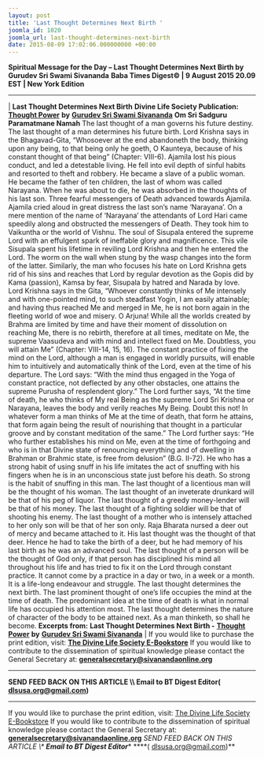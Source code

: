 ```yaml
---
layout: post
title: 'Last Thought Determines Next Birth '
joomla_id: 1020
joomla_url: last-thought-determines-next-birth
date: 2015-08-09 17:02:06.000000000 +00:00
---
```

**Spiritual Message for the Day – Last Thought Determines Next Birth by Gurudev Sri Swami Sivananda**
 **Baba Times Digest© | 9 August 2015 20.09 EST | New York Edition**
* * *
| 
**Last Thought Determines Next Birth**
**Divine Life Society Publication:** [**Thought Power**](http://www.dlshq.org/download/thought_power.htm#_VPID_120) **by** [**Gurudev Sri Swami Sivananda**](http://www.dlshq.org/saints/siva.htm)
**Om Sri Sadguru Paramatmane Namah**
The last thought of a man governs his future destiny. The last thought of a man determines his future birth. Lord Krishna says in the Bhagavad-Gita, “Whosoever at the end abandoneth the body, thinking upon any being, to that being only he goeth, O Kaunteya, because of his constant thought of that being” (Chapter: VIII-6).
Ajamila lost his pious conduct, and led a detestable living. He fell into evil depth of sinful habits and resorted to theft and robbery. He became a slave of a public woman. He became the father of ten children, the last of whom was called Narayana.
When he was about to die, he was absorbed in the thoughts of his last son. Three fearful messengers of Death advanced towards Ajamila. Ajamila cried aloud in great distress the last son’s name ‘Narayana’.
On a mere mention of the name of ‘Narayana’ the attendants of Lord Hari came speedily along and obstructed the messengers of Death. They took him to Vaikuntha or the world of Vishnu.
The soul of Sisupala entered the supreme Lord with an effulgent spark of ineffable glory and magnificence. This vile Sisupala spent his lifetime in reviling Lord Krishna and then he entered the Lord.
The worm on the wall when stung by the wasp changes into the form of the latter. Similarly, the man who focuses his hate on Lord Krishna gets rid of his sins and reaches that Lord by regular devotion as the Gopis did by Kama (passion), Kamsa by fear, Sisupala by hatred and Narada by love.
Lord Krishna says in the Gita, “Whoever constantly thinks of Me intensely and with one-pointed mind, to such steadfast Yogin, I am easily attainable; and having thus reached Me and merged in Me, he is not born again in the fleeting world of woe and misery. O Arjuna! While all the worlds created by Brahma are limited by time and have their moment of dissolution on reaching Me, there is no rebirth, therefore at all times, meditate on Me, the supreme Vaasudeva and with mind and intellect fixed on Me. Doubtless, you will attain Me” (Chapter: VIII-14, 15, 16).
The constant practice of fixing the mind on the Lord, although a man is engaged in worldly pursuits, will enable him to intuitively and automatically think of the Lord, even at the time of his departure. The Lord says: “With the mind thus engaged in the Yoga of constant practice, not deflected by any other obstacles, one attains the supreme Purusha of resplendent glory.”
The Lord further says, “At the time of death, he who thinks of My real Being as the supreme Lord Sri Krishna or Narayana, leaves the body and verily reaches My Being. Doubt this not! In whatever form a man thinks of Me at the time of death, that form he attains, that form again being the result of nourishing that thought in a particular groove and by constant meditation of the same.”
The Lord further says: “He who further establishes his mind on Me, even at the time of forthgoing and who is in that Divine state of renouncing everything and of dwelling in Brahman or Brahmic state, is free from delusion” (B.G. II-72).
He who has a strong habit of using snuff in his life imitates the act of snuffing with his fingers when he is in an unconscious state just before his death. So strong is the habit of snuffing in this man.
The last thought of a licentious man will be the thought of his woman. The last thought of an inveterate drunkard will be that of his peg of liquor. The last thought of a greedy money-lender will be that of his money. The last thought of a fighting soldier will be that of shooting his enemy. The last thought of a mother who is intensely attached to her only son will be that of her son only.
Raja Bharata nursed a deer out of mercy and became attached to it. His last thought was the thought of that deer. Hence he had to take the birth of a deer, but he had memory of his last birth as he was an advanced soul.
The last thought of a person will be the thought of God only, if that person has disciplined his mind all throughout his life and has tried to fix it on the Lord through constant practice. It cannot come by a practice in a day or two, in a week or a month. It is a life-long endeavour and struggle.
The last thought determines the next birth. The last prominent thought of one’s life occupies the mind at the time of death. The predominant idea at the time of death is what in normal life has occupied his attention most. The last thought determines the nature of character of the body to be attained next. As a man thinketh, so shall he become.
**Excerpts from:**  **Last Thought Determines Next Birth -** [**Thought Power**](http://www.dlshq.org/download/thought_power.htm#_VPID_120) **by** [**Gurudev Sri Swami Sivananda**](http://www.dlshq.org/saints/siva.htm)
 |
If you would like to purchase the print edition, visit: **[The Divine Life Society E-Bookstore](http://www.dlshq.org/download/download.htm)**
If you would like to contribute to the dissemination of spiritual knowledge please contact the General Secretary at: [](mailto:%20%3Cscript%20type=%27text/javascript%27%3E%20%3C%21--%20var%20prefix%20=%20%27ma%27%20+%20%27il%27%20+%20%27to%27;%20var%20path%20=%20%27hr%27%20+%20%27ef%27%20+%20%27=%27;%20var%20addy57016%20=%20%27generalsecretary%27%20+%20%27@%27;%20addy57016%20=%20addy57016%20+%20%27sivanandaonline%27%20+%20%27.%27%20+%20%27org%27;%20document.write%28%27%3Ca%20%27%20+%20path%20+%20%27%5C%27%27%20+%20prefix%20+%20%27:%27%20+%20addy57016%20+%20%27%5C%27%3E%27%29;%20document.write%28addy57016%29;%20document.write%28%27%3C%5C/a%3E%27%29;%20//--%3E%5Cn%20%3C/script%3E%3Cscript%20type=%27text/javascript%27%3E%20%3C%21--%20document.write%28%27%3Cspan%20style=%5C%27display:%20none;%5C%27%3E%27%29;%20//--%3E%20%3C/script%3EThis%20email%20address%20is%20being%20protected%20from%20spambots.%20You%20need%20JavaScript%20enabled%20to%20view%20it.%20%3Cscript%20type=%27text/javascript%27%3E%20%3C%21--%20document.write%28%27%3C/%27%29;%20document.write%28%27span%3E%27%29;%20//--%3E%20%3C/script%3E?subject=Contribution%20to%20Dissemination%20of%20Spiritual%20Knowledge) **generalsecretary@sivanandaonline.org**
****
**SEND FEED BACK ON THIS ARTICLE \\\ Email to BT Digest Editor[](mailto:%20%3Cscript%20type=%27text/javascript%27%3E%20%3C%21--%20var%20prefix%20=%20%27ma%27%20+%20%27il%27%20+%20%27to%27;%20var%20path%20=%20%27hr%27%20+%20%27ef%27%20+%20%27=%27;%20var%20addy72654%20=%20%27dlsusa.org%27%20+%20%27@%27;%20addy72654%20=%20addy72654%20+%20%27gmail%27%20+%20%27.%27%20+%20%27com%27;%20document.write%28%27%3Ca%20%27%20+%20path%20+%20%27%5C%27%27%20+%20prefix%20+%20%27:%27%20+%20addy72654%20+%20%27%5C%27%3E%27%29;%20document.write%28addy72654%29;%20document.write%28%27%3C%5C/a%3E%27%29;%20//--%3E%5Cn%20%3C/script%3E%3Cscript%20type=%27text/javascript%27%3E%20%3C%21--%20document.write%28%27%3Cspan%20style=%5C%27display:%20none;%5C%27%3E%27%29;%20//--%3E%20%3C/script%3EThis%20email%20address%20is%20being%20protected%20from%20spambots.%20You%20need%20JavaScript%20enabled%20to%20view%20it.%20%3Cscript%20type=%27text/javascript%27%3E%20%3C%21--%20document.write%28%27%3C/%27%29;%20document.write%28%27span%3E%27%29;%20//--%3E%20%3C/script%3E?subject=DLS%20Posts)( [dlsusa.org@gmail.com](mailto:dlsusa.org@gmail.com))**
* * *
  
If you would like to purchase the print edition, visit: [The Divine Life Society E-Bookstore](http://www.dlshq.org/download/download.htm)
If you would like to contribute to the dissemination of spiritual knowledge please contact the General Secretary at: **[generalsecretary@sivanandaonline.org](mailto:generalsecretary@sivanandaonline.org)**
**SEND FEED BACK ON THIS ARTICLE \\\**  **Email to BT Digest Editor**** [](mailto:%20%3Cscript%20type=%27text/javascript%27%3E%20%3C%21--%20var%20prefix%20=%20%27ma%27%20+%20%27il%27%20+%20%27to%27;%20var%20path%20=%20%27hr%27%20+%20%27ef%27%20+%20%27=%27;%20var%20addy72654%20=%20%27dlsusa.org%27%20+%20%27@%27;%20addy72654%20=%20addy72654%20+%20%27gmail%27%20+%20%27.%27%20+%20%27com%27;%20document.write%28%27%3Ca%20%27%20+%20path%20+%20%27%5C%27%27%20+%20prefix%20+%20%27:%27%20+%20addy72654%20+%20%27%5C%27%3E%27%29;%20document.write%28addy72654%29;%20document.write%28%27%3C%5C/a%3E%27%29;%20//--%3E%5Cn%20%3C/script%3E%3Cscript%20type=%27text/javascript%27%3E%20%3C%21--%20document.write%28%27%3Cspan%20style=%5C%27display:%20none;%5C%27%3E%27%29;%20//--%3E%20%3C/script%3EThis%20email%20address%20is%20being%20protected%20from%20spambots.%20You%20need%20JavaScript%20enabled%20to%20view%20it.%20%3Cscript%20type=%27text/javascript%27%3E%20%3C%21--%20document.write%28%27%3C/%27%29;%20document.write%28%27span%3E%27%29;%20//--%3E%20%3C/script%3E?subject=DLS%20Posts)****( [dlsusa.org@gmail.com](mailto:dlsusa.org@gmail.com))**  
